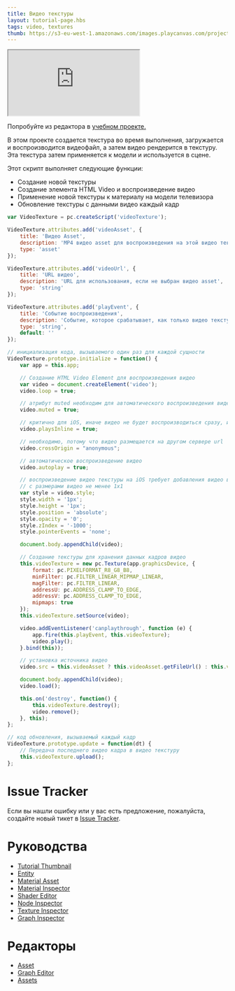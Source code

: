 ```yaml
---
title: Видео текстуры
layout: tutorial-page.hbs
tags: video, textures
thumb: https://s3-eu-west-1.amazonaws.com/images.playcanvas.com/projects/12/405850/WEKRBI-image-75.jpg
---
```


<iframe loading="lazy" src="https://playcanv.as/p/6wt5T87E/" title="Video Textures"></iframe>

Попробуйте из редактора в [учебном проекте.][1]

В этом проекте создается текстура во время выполнения, загружается и воспроизводится видеофайл, а затем видео рендерится в текстуру. Эта текстура затем применяется к модели и используется в сцене.

Этот скрипт выполняет следующие функции:

* Создание новой текстуры
* Создание элемента HTML Video и воспроизведение видео
* Применение новой текстуры к материалу на модели телевизора
* Обновление текстуры с данными видео каждый кадр

```javascript
var VideoTexture = pc.createScript('videoTexture');

VideoTexture.attributes.add('videoAsset', {
    title: 'Видео Asset',
    description: 'MP4 видео asset для воспроизведения на этой видео текстуре.',
    type: 'asset'
});

VideoTexture.attributes.add('videoUrl', {
    title: 'URL видео',
    description: 'URL для использования, если не выбран видео asset',
    type: 'string'
});

VideoTexture.attributes.add('playEvent', {
    title: 'Событие воспроизведения',
    description: 'Событие, которое срабатывает, как только видео текстура готова к воспроизведению.',
    type: 'string',
    default: ''
});

// инициализация кода, вызываемого один раз для каждой сущности
VideoTexture.prototype.initialize = function() {
    var app = this.app;

    // Создание HTML Video Element для воспроизведения видео
    var video = document.createElement('video');
    video.loop = true;

    // атрибут muted необходим для автоматического воспроизведения видео
    video.muted = true;

    // критично для iOS, иначе видео не будет воспроизводиться сразу, и будет отображаться на весь экран при воспроизведении
    video.playsInline = true;

    // необходимо, потому что видео размещается на другом сервере url
    video.crossOrigin = "anonymous";

    // автоматическое воспроизведение видео
    video.autoplay = true;

    // воспроизведение видео текстуры на iOS требует добавления видео в DOMParser
    // с размерами видео не менее 1x1
    var style = video.style;
    style.width = '1px';
    style.height = '1px';
    style.position = 'absolute';
    style.opacity = '0';
    style.zIndex = '-1000';
    style.pointerEvents = 'none';

    document.body.appendChild(video);

    // Создание текстуры для хранения данных кадров видео
    this.videoTexture = new pc.Texture(app.graphicsDevice, {
        format: pc.PIXELFORMAT_R8_G8_B8,
        minFilter: pc.FILTER_LINEAR_MIPMAP_LINEAR,
        magFilter: pc.FILTER_LINEAR,
        addressU: pc.ADDRESS_CLAMP_TO_EDGE,
        addressV: pc.ADDRESS_CLAMP_TO_EDGE,
        mipmaps: true
    });
    this.videoTexture.setSource(video);

    video.addEventListener('canplaythrough', function (e) {
        app.fire(this.playEvent, this.videoTexture);
        video.play();
    }.bind(this));

    // установка источника видео
    video.src = this.videoAsset ? this.videoAsset.getFileUrl() : this.videoUrl;

    document.body.appendChild(video);
    video.load();

    this.on('destroy', function() {
        this.videoTexture.destroy();
        video.remove();
    }, this);
};

// код обновления, вызываемый каждый кадр
VideoTexture.prototype.update = function(dt) {
    // Передача последнего видео кадра в видео текстуру
    this.videoTexture.upload();
};
```

[1]: https://playcanvas.com/project/405850

# Issue Tracker

Если вы нашли ошибку или у вас есть предложение, пожалуйста, создайте новый тикет в [Issue Tracker](https://github.com/playcanvas/engine/issues).

# Руководства

- [Tutorial Thumbnail](https://developer.playcanvas.com/en/tutorials/thumbnail/)
- [Entity](https://developer.playcanvas.com/en/tutorials/entity/)
- [Material Asset](https://developer.playcanvas.com/en/tutorials/material-asset/)
- [Material Inspector](https://developer.playcanvas.com/en/tutorials/material-inspector/)
- [Shader Editor](https://developer.playcanvas.com/en/tutorials/shader-editor/)
- [Node Inspector](https://developer.playcanvas.com/en/tutorials/node-inspector/)
- [Texture Inspector](https://developer.playcanvas.com/en/tutorials/texture-inspector/)
- [Graph Inspector](https://developer.playcanvas.com/en/tutorials/graph-inspector/)

# Редакторы

- [Asset](https://developer.playcanvas.com/en/user-manual/assets/)
- [Graph Editor](https://developer.playcanvas.com/en/user-manual/graphs/)
- [Assets](https://developer.playcanvas.com/en/user-manual/assets/assets/)
